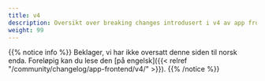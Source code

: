 ```yaml
---
title: v4
description: Oversikt over breaking changes introdusert i v4 av app frontend.
weight: 99
---
```


{{% notice info %}}
Beklager, vi har ikke oversatt denne siden til norsk enda. Foreløpig kan du lese den [på engelsk]({{< relref "/community/changelog/app-frontend/v4/" >}}).
{{% /notice %}}
